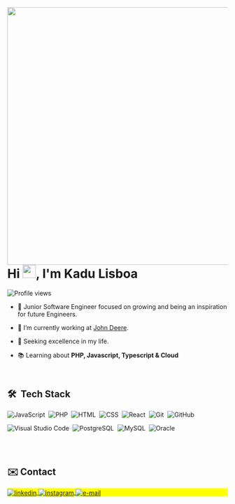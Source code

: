 <img align="right" height="590em" src="https://raw.githubusercontent.com/gist/kadulisboa/1f4008b66a631d86d0f9399099b79b61/raw/42aeb2f7cf149d86240c6d6ac61269ae915fa7b4/githubcardKadu.svg"/>
<h1 align="left">Hi <img src="https://raw.githubusercontent.com/kaueMarques/kaueMarques/master/hi.gif" height="30px">, I'm Kadu Lisboa</h1>
<p align="left"> <img src="https://komarev.com/ghpvc/?username=kadulisboa&color=green" alt="Profile views" /> </p>

- 👶 Junior Software Engineer focused on growing and being an inspiration for future Engineers.

- 🚜 I’m currently working at [John Deere](https://github.com/JohnDeere).

- 🏅 Seeking excellence in my life.

- 📚 Learning about **PHP, Javascript, Typescript & Cloud**

<br>

## 🛠 &nbsp;Tech Stack

![JavaScript](https://img.shields.io/badge/-JavaScript-05122A?style=flat&logo=javascript)&nbsp;
![PHP](https://shields.io/badge/-php-05122A?style=flat&logo=php)&nbsp;
![HTML](https://img.shields.io/badge/-HTML-05122A?style=flat&logo=HTML5)&nbsp;
![CSS](https://img.shields.io/badge/-CSS-05122A?style=flat&logo=CSS3&logoColor=1572B6)&nbsp;
![React](https://img.shields.io/badge/-React-05122A?style=flat&logo=react)&nbsp;
![Git](https://img.shields.io/badge/-Git-05122A?style=flat&logo=git)&nbsp;
![GitHub](https://img.shields.io/badge/-GitHub-05122A?style=flat&logo=github)&nbsp;
<!-- ![Markdown](https://img.shields.io/badge/-Markdown-05122A?style=flat&logo=markdown)&nbsp; -->
![Visual Studio Code](https://img.shields.io/badge/-Visual%20Studio%20Code-05122A?style=flat&logo=visual-studio-code&logoColor=007ACC)&nbsp;
![PostgreSQL](https://img.shields.io/badge/-PostgreSQL-05122A?style=flat&logo=postgresql)&nbsp;
![MySQL](https://shields.io/badge/-MySQL-05122A?style=flat&logo=mysql)&nbsp;
![Oracle](https://shields.io/badge/-oracle-05122A?style=flat&logo=oracle)&nbsp;

<br><br>

## ✉️ Contact

<p align="left" style="background:yellow">
<a href="https://linkedin.com/in/kadulisboa" target="_blank">
  <img align="center" src="https://img.shields.io/badge/-kadulisboa-05122A?style=flat&logo=linkedin" alt="linkedin"/>
</a>
<a href="https://instagram.com/ducodigo" target="_blank">
 <img align="center" src="https://img.shields.io/badge/-ducodigo-05122A?style=flat&logo=instagram" alt="instagram"/>
</a>
  <a href="mailto:kadulisboa301@icloud.com" target="_blank">
 <img align="center" src="https://img.shields.io/badge/-kadulisboa301@icloud.com-05122A?style=flat&logo=gmail" alt="e-mail"/>
</a>
</p>
